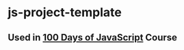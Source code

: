 # js-project-template

## Used in [100 Days of JavaScript](https://www.udemy.com/course/100-days-of-javascript/?referralCode=9FB1A91BA3B143B2A261) Course
